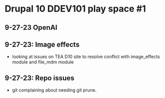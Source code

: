 # Drupal 10 DDEV101 play space #1

## 9-27-23 OpenAI

## 9-27-23: Image effects
- looking at issues on TEA D10 site to resolve conflict with image_effects module and file_mdm module
## 9-27-23: Repo issues
- git complaining about needing git prune.




